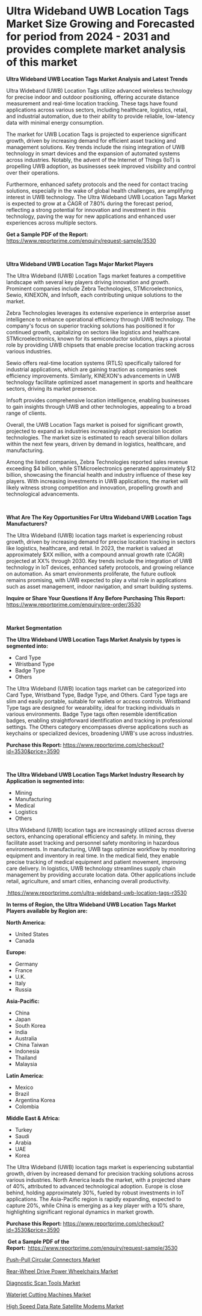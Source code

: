 <p><h1>Ultra Wideband UWB Location Tags Market Size Growing and Forecasted for period from 2024 - 2031 and provides complete market analysis of this market</h1></p><p><strong>Ultra Wideband UWB Location Tags Market Analysis and Latest Trends</strong></p>
<p><p>Ultra Wideband (UWB) Location Tags utilize advanced wireless technology for precise indoor and outdoor positioning, offering accurate distance measurement and real-time location tracking. These tags have found applications across various sectors, including healthcare, logistics, retail, and industrial automation, due to their ability to provide reliable, low-latency data with minimal energy consumption. </p><p>The market for UWB Location Tags is projected to experience significant growth, driven by increasing demand for efficient asset tracking and management solutions. Key trends include the rising integration of UWB technology in smart devices and the expansion of automated systems across industries. Notably, the advent of the Internet of Things (IoT) is propelling UWB adoption, as businesses seek improved visibility and control over their operations. </p><p>Furthermore, enhanced safety protocols and the need for contact tracing solutions, especially in the wake of global health challenges, are amplifying interest in UWB technology. The Ultra Wideband UWB Location Tags Market is expected to grow at a CAGR of 7.80% during the forecast period, reflecting a strong potential for innovation and investment in this technology, paving the way for new applications and enhanced user experiences across multiple sectors.</p></p>
<p><strong>Get a Sample PDF of the Report:&nbsp;</strong> <a href="https://www.reportprime.com/enquiry/request-sample/3530">https://www.reportprime.com/enquiry/request-sample/3530</a></p>
<p>&nbsp;</p>
<p><strong>Ultra Wideband UWB Location Tags Major Market Players</strong></p>
<p><p>The Ultra Wideband (UWB) Location Tags market features a competitive landscape with several key players driving innovation and growth. Prominent companies include Zebra Technologies, STMicroelectronics, Sewio, KINEXON, and Infsoft, each contributing unique solutions to the market.</p><p>Zebra Technologies leverages its extensive experience in enterprise asset intelligence to enhance operational efficiency through UWB technology. The company's focus on superior tracking solutions has positioned it for continued growth, capitalizing on sectors like logistics and healthcare. STMicroelectronics, known for its semiconductor solutions, plays a pivotal role by providing UWB chipsets that enable precise location tracking across various industries. </p><p>Sewio offers real-time location systems (RTLS) specifically tailored for industrial applications, which are gaining traction as companies seek efficiency improvements. Similarly, KINEXON's advancements in UWB technology facilitate optimized asset management in sports and healthcare sectors, driving its market presence.</p><p>Infsoft provides comprehensive location intelligence, enabling businesses to gain insights through UWB and other technologies, appealing to a broad range of clients.</p><p>Overall, the UWB Location Tags market is poised for significant growth, projected to expand as industries increasingly adopt precision location technologies. The market size is estimated to reach several billion dollars within the next few years, driven by demand in logistics, healthcare, and manufacturing.</p><p>Among the listed companies, Zebra Technologies reported sales revenue exceeding $4 billion, while STMicroelectronics generated approximately $12 billion, showcasing the financial health and industry influence of these key players. With increasing investments in UWB applications, the market will likely witness strong competition and innovation, propelling growth and technological advancements.</p></p>
<p>&nbsp;</p>
<p><strong>What Are The Key Opportunities For Ultra Wideband UWB Location Tags Manufacturers?</strong></p>
<p><p>The Ultra Wideband (UWB) location tags market is experiencing robust growth, driven by increasing demand for precise location tracking in sectors like logistics, healthcare, and retail. In 2023, the market is valued at approximately $XX million, with a compound annual growth rate (CAGR) projected at XX% through 2030. Key trends include the integration of UWB technology in IoT devices, enhanced safety protocols, and growing reliance on automation. As smart environments proliferate, the future outlook remains promising, with UWB expected to play a vital role in applications such as asset management, indoor navigation, and smart building systems.</p></p>
<p><strong>Inquire or Share Your Questions If Any Before Purchasing This Report:</strong> <a href="https://www.reportprime.com/enquiry/pre-order/3530">https://www.reportprime.com/enquiry/pre-order/3530</a></p>
<p>&nbsp;</p>
<p><strong>Market Segmentation</strong></p>
<p><strong>The Ultra Wideband UWB Location Tags Market Analysis by types is segmented into:</strong></p>
<p><ul><li>Card Type</li><li>Wristband Type</li><li>Badge Type</li><li>Others</li></ul></p>
<p><p>The Ultra Wideband (UWB) location tags market can be categorized into Card Type, Wristband Type, Badge Type, and Others. Card Type tags are slim and easily portable, suitable for wallets or access controls. Wristband Type tags are designed for wearability, ideal for tracking individuals in various environments. Badge Type tags often resemble identification badges, enabling straightforward identification and tracking in professional settings. The Others category encompasses diverse applications such as keychains or specialized devices, broadening UWB's use across industries.</p></p>
<p><strong>Purchase this Report:&nbsp;</strong><a href="https://www.reportprime.com/checkout?id=3530&price=3590">https://www.reportprime.com/checkout?id=3530&price=3590</a></p>
<p>&nbsp;</p>
<p><strong>The Ultra Wideband UWB Location Tags Market Industry Research by Application is segmented into:</strong></p>
<p><ul><li>Mining</li><li>Manufacturing</li><li>Medical</li><li>Logistics</li><li>Others</li></ul></p>
<p><p>Ultra Wideband (UWB) location tags are increasingly utilized across diverse sectors, enhancing operational efficiency and safety. In mining, they facilitate asset tracking and personnel safety monitoring in hazardous environments. In manufacturing, UWB tags optimize workflow by monitoring equipment and inventory in real time. In the medical field, they enable precise tracking of medical equipment and patient movement, improving care delivery. In logistics, UWB technology streamlines supply chain management by providing accurate location data. Other applications include retail, agriculture, and smart cities, enhancing overall productivity.</p></p>
<p><a href="https://www.reportprime.com/ultra-wideband-uwb-location-tags-r3530">&nbsp;https://www.reportprime.com/ultra-wideband-uwb-location-tags-r3530</a></p>
<p><strong>In terms of Region, the Ultra Wideband UWB Location Tags Market Players available by Region are:</strong></p>
<p>
    <p> <strong> North America: </strong>
        <ul>
            <li>United States</li>
            <li>Canada</li>
        </ul>
        </p> 
    <p> <strong> Europe: </strong>
        <ul>
            <li>Germany</li>
            <li>France</li>
            <li>U.K.</li>
            <li>Italy</li>
            <li>Russia</li>
        </ul>
        </p> 
    <p> <strong> Asia-Pacific: </strong>
        <ul>
            <li>China</li>
            <li>Japan</li>
            <li>South Korea</li>
            <li>India</li>
            <li>Australia</li>
            <li>China Taiwan</li>
            <li>Indonesia</li>
            <li>Thailand</li>
            <li>Malaysia</li>
        </ul>
        </p> 
    <p> <strong> Latin America: </strong>
        <ul>
            <li>Mexico</li>
            <li>Brazil</li>
            <li>Argentina Korea</li>
            <li>Colombia</li>
        </ul>
        </p> 
    <p> <strong> Middle East & Africa: </strong>
        <ul>
            <li>Turkey</li>
            <li>Saudi</li>
            <li>Arabia</li>
            <li>UAE</li>
            <li>Korea</li>
        </ul>
    </p>
    </p>
<p><p>The Ultra Wideband (UWB) location tags market is experiencing substantial growth, driven by increased demand for precision tracking solutions across various industries. North America leads the market, with a projected share of 40%, attributed to advanced technological adoption. Europe is close behind, holding approximately 30%, fueled by robust investments in IoT applications. The Asia-Pacific region is rapidly expanding, expected to capture 20%, while China is emerging as a key player with a 10% share, highlighting significant regional dynamics in market growth.</p></p>
<p><strong>Purchase this Report: </strong><a href="https://www.reportprime.com/checkout?id=3530&price=3590">https://www.reportprime.com/checkout?id=3530&price=3590</a></p>
<p>&nbsp;<strong>Get a Sample PDF of the Report:&nbsp;&nbsp;</strong><a href="https://www.reportprime.com/enquiry/request-sample/3530">https://www.reportprime.com/enquiry/request-sample/3530</a></p>
<p><strong></strong></p>
<p><p><a href="https://issuu.com/reportprime-2/docs/push-pull-circular-connectors-marke_3af1d1840a1ec6">Push-Pull Circular Connectors Market</a></p><p><a href="https://issuu.com/reportprime-2/docs/rear-wheel-drive-power-wheelchairs-_4083462498bc07">Rear-Wheel Drive Power Wheelchairs Market</a></p><p><a href="https://www.linkedin.com/pulse/diagnostic-scan-tools-market-size-share-growth-analysis-cdbif?trackingId=HAnIoV%2BVQiql0FKExP2LPQ%3D%3D">Diagnostic Scan Tools Market</a></p><p><a href="https://www.linkedin.com/pulse/market-forecasting-change-global-waterjet-cutting-machines-i3mtc?trackingId=5DfORntgSC27zOoqWldUyA%3D%3D">Waterjet Cutting Machines Market</a></p><p><a href="https://github.com/AngelaWalsh696/Market-Research-Report-List-1/blob/main/high-speed-data-rate-satellite-modems-market.md">High Speed Data Rate Satellite Modems Market</a></p></p>